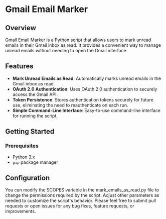 # Gmail Email Marker

## Overview

Gmail Email Marker is a Python script that allows users to mark unread emails in their Gmail inbox as read. It provides a convenient way to manage unread emails without needing to open the Gmail interface.

## Features

- **Mark Unread Emails as Read**: Automatically marks unread emails in the Gmail inbox as read.
- **OAuth 2.0 Authentication**: Uses OAuth 2.0 authentication to securely access the Gmail API.
- **Token Persistence**: Stores authentication tokens securely for future use, eliminating the need to reauthenticate on each run.
- **Simple Command-Line Interface**: Easy-to-use command-line interface for running the script.

## Getting Started

### Prerequisites

- Python 3.x
- `pip` package manager

## Configuration
You can modify the SCOPES variable in the mark_emails_as_read.py file to change the permissions required by the script.
Adjust other parameters as needed to customize the script's behavior.
Please feel free to submit pull requests or open issues for any bug fixes, feature requests, or improvements.
